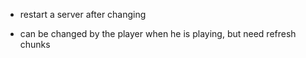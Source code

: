 * restart a server after changing

* can be changed by the player when he is playing, but need refresh chunks
